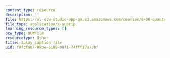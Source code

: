 ```yaml
---
content_type: resource
description: ''
file: https://ol-ocw-studio-app-qa.s3.amazonaws.com/courses/8-06-quantum-physics-iii-spring-2018/f9fcfa0789be510990f174fff17a78bf_jhIU1msmvaY.vtt
file_type: application/x-subrip
learning_resource_types: []
ocw_type: OCWFile
resourcetype: Other
title: 3play caption file
uid: f9fcfa07-89be-5109-90f1-74fff17a78bf
---
```

